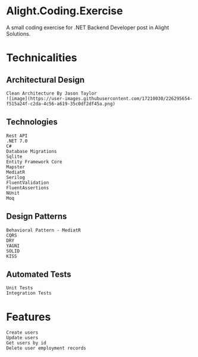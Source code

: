# Alight.Coding.Exercise
A small coding exercise  for .NET Backend Developer post in Alight Solutions.

# Technicalities
## Architectural Design
```
Clean Architecture By Jason Taylor
![image](https://user-images.githubusercontent.com/17210030/226295654-f515a24f-c2da-4c56-a619-35c0df2df45a.png)
```

## Technologies
```
Rest API
.NET 7.0
C#
Database Migrations
Sqlite
Entity Framework Core
Mapster
MediatR
Serilog
FluentValidation
FluentAssertions
NUnit
Moq
```

## Design Patterns
```
Behavioral Pattern - MediatR
CQRS
DRY
YAGNI
SOLID
KISS
```

## Automated Tests
```
Unit Tests
Integration Tests
```

# Features
```
Create users
Update users
Get users by id
Delete user employment records
```
